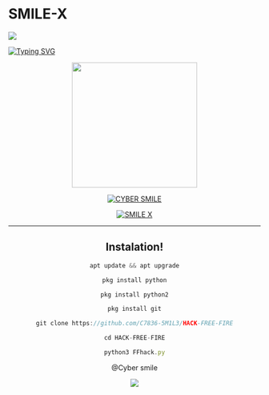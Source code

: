 # SMILE-X
<p>
<img src= "https://camo.githubusercontent.com/71b837571c48af3aa60a73dbc9d5936aa359d78efbfa8a6743cbbbc16b80ef4d/68747470733a2f2f63646e2e646973636f72646170702e636f6d2f6174746163686d656e74732f3830353930323039333930363630383138362f3830353931333937323533353539303932322f74656e6f722e676966"/>
</p>

[![Typing SVG](https://readme-typing-svg.herokuapp.com?color=%23000000&size=18&lines=Advanced+bombing+tool!!..;This+tool+only+for+educational+purpose!...;Coded+by+cyber+smile+%3A)](https://git.io/typing-svg)


<div align="center">
  <img border-radius: 15px src="https://telegra.ph/file/39a188427b9dc24d9b5bf.jpg" width="250" height="250"/>

<p align="center">
<a href="https://wa.me/+919495748677"><img title="CYBER SMILE" src="https://img.shields.io/badge/Cyber_smile-CONTACT ME ON-SMILE/CYBER%20SMILE?color=Blue&style=for-the-badge&logo=whatsapp"></a>
<p align="center">

<a href="#"><img title="SMILE X"
 src="https://img.shields.io/badge/-SMILE X%20-black?&style=for-the-badge"></a>

---

## Instalation!

```js
apt update && apt upgrade

pkg install python

pkg install python2

pkg install git

git clone https://github.com/C7836-5M1L3/HACK-FREE-FIRE

cd HACK-FREE-FIRE

python3 FFhack.py
```
@Cyber smile


<p>
<img src= "https://camo.githubusercontent.com/71b837571c48af3aa60a73dbc9d5936aa359d78efbfa8a6743cbbbc16b80ef4d/68747470733a2f2f63646e2e646973636f72646170702e636f6d2f6174746163686d656e74732f3830353930323039333930363630383138362f3830353931333937323533353539303932322f74656e6f722e676966"/>
</p>
